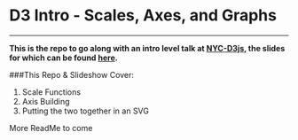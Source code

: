 # D3 Intro - Scales, Axes, and Graphs

---
**This is the repo to go along with an intro level talk at [NYC-D3js], the slides for which can be found [here].**

###This Repo & Slideshow Cover:
1. Scale Functions
2. Axis Building
3. Putting the two together in an SVG

More ReadMe to come

[NYC-D3js]:http://www.meetup.com/NYC-D3-JS/events/223358262/
[here]:https://slides.com/justincohen/d3-graph-intro/
